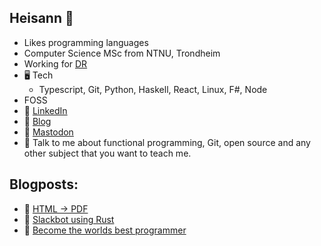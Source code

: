 ## Heisann 👋 
- Likes programming languages
- Computer Science MSc from NTNU, Trondheim
- Working for [DR](https://www.dr.dk/)
- 🖥️ Tech
  - Typescript, Git,  Python, Haskell, React, Linux, F#, Node
- FOSS 
- 🔗 [LinkedIn](https://www.linkedin.com/in/theodorcarlsen/)
- 📙 [Blog](https://blog.theodorc.no)
- 🐘 [Mastodon](https://snabelen.no/@theodorc)
- 🧑 Talk to me about functional programming, Git, open source and any other subject that you want to teach me.

## Blogposts:
- 📃 [HTML -> PDF](https://blog.theodorc.no/posts/html2pdf/)
- 🦀 [Slackbot using Rust](https://blogg.blank.no/hvor-vanskelig-kan-det-v%C3%A6re-slackbot-i-rust-bf9ba845dc88)
- 🧠 [Become the worlds best programmer](https://blog.theodorc.no/posts/worlds-best-programmer/)
<!--
**TheodorRene/TheodorRene** is a ✨ _special_ ✨ repository because its `README.md` (this file) appears on your GitHub profile.

Here are some ideas to get you started:

- 🔭 I’m currently working on ...
- 🌱 I’m currently learning ...
- 👯 I’m looking to collaborate on ...
- 🤔 I’m looking for help with ...
- 💬 Ask me about ...
- 📫 How to reach me: ...
- 😄 Pronouns: ...
- ⚡ Fun fact: ...
-->
